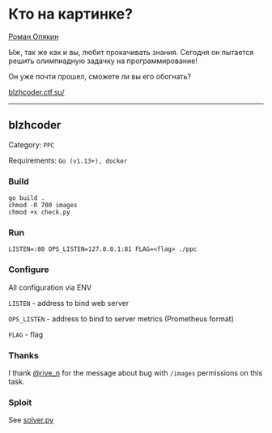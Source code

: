 # Кто на картинке?

[Роман Опякин](https://t.me/sinketsu)

Ыж, так же как и вы, любит прокачивать знания. Сегодня он пытается решить олимпиадную задачку на программирование!

Он уже почти прошел, сможете ли вы его обогнать?

[blzhcoder.ctf.su/](https://blzhcoder.ctf.su/)

--------------------

## blzhcoder

Category: `PPC`

Requirements: `Go (v1.13+), docker`

### Build
```shell script
go build .
chmod -R 700 images
chmod +x check.py
```

### Run
```shell script
LISTEN=:80 OPS_LISTEN=127.0.0.1:81 FLAG=<flag> ./ppc
```

### Configure
All configuration via ENV

`LISTEN` - address to bind web server

`OPS_LISTEN` - address to bind to server metrics (Prometheus format)

`FLAG` - flag

### Thanks
I thank [@rive_n](https://t.me/rive_n) for the message about bug with `/images` permissions on this task.

### Sploit
See [solver.py](_dev/solver.py)
